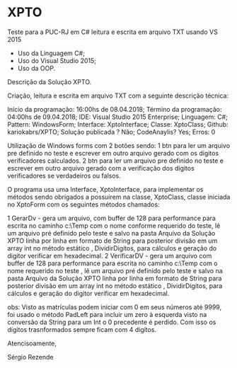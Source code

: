 # XPTO

Teste para a PUC-RJ em C#  leitura e escrita em arquivo TXT usando VS 2015

* Uso da Linguagem C#;
* Uso do Visual Studio 2015; 
* Uso da OOP.

Descrição da Solução XPTO.

Criação, leitura e escrita em arquivo TXT com a seguinte descrição técnica:

Início da programação: 16:00hs de 08.04.2018;
Término da programação: 04:00hs de 09.04.2018;
IDE: Visual Studio 2015 Enterprise;
Linguagem: C#;
Pattern: WindowsForm;
Interface: XptoInterface;
Classe: XptoClass;
Github: kariokabrs/XPTO;
Solução publicada ? Não;
CodeAnaylis? Yes;
Erros: 0

Utilização de Windows forms com 2 botões sendo:
 1 btn para ler um arquivo pre definido no teste e escrever em outro arquivo gerado com os digitos verificadores calculados.
 2 btn para ler um arquivo pre definido no teste e escrever em outro arquivo gerado com a verificação dos digitos verificadores se verdadeiros ou falsos. 

O programa usa uma Interface, XptoInterface,  para implementar os métodos sendo obrigados a possuirem na classe, XptoClass, classe iniciada no XptoForm com os seguintes métodos chamados:

 1 GerarDv - gera um arquivo, com buffer de 128 para performance para escrita no caminho c:\Temp com o nome conforme requerido do teste, lê um arquivo pré definido pelo teste e salvo na pasta Arquivo da Solução XPTO linha por linha em formato de String para posterior divisão em um array int no método estático , DividirDigitos, para cálculos e geração do digitor verificar em hexadecimal.
 2 VerificarDV - gera um arquivo com buffer de 128 para performance para escrita no caminho c:\Temp com o nome requerido no teste , lê um arquivo pré definido pelo teste e salvo na pasta Arquivo da Solução XPTO linha por linha em formato de String para posterior divisão em um array int no método estático , DividirDigitos, para cálculos e geração do digitor verificar em hexadecimal.

obs: Visto as matrículas podem iniciar com 0 em seus números até 9999, foi usado o método PadLeft para incluir um zero à esquerda visto na conversão da String para um Int o 0 precedente é perdido. Com isso os dígitos trasnformados sempre ficam com 4 digítos. 

Atencisoamente,

Sérgio Rezende

